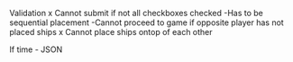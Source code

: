 Validation
	x Cannot submit if not all checkboxes checked
	-Has to be sequential placement
	-Cannot proceed to game if opposite player has not placed ships
	x Cannot place ships ontop of each other

If time
	- JSON